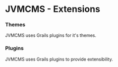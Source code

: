 # JVMCMS - Extensions

### Themes

JVMCMS uses Grails plugins for it's themes.

### Plugins

JVMCMS uses Grails plugins to provide extensibility.
